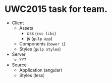 # UWC2015 task for team.

  - Client
      - Assets
          - css (`css libs`)
          - js (`gulp app`)
      - Components (`bower i`)
      - Styles (`gulp styles`)
  - Server
      - ???
  - Source
      - Application (angular)
      - Styles (less)
